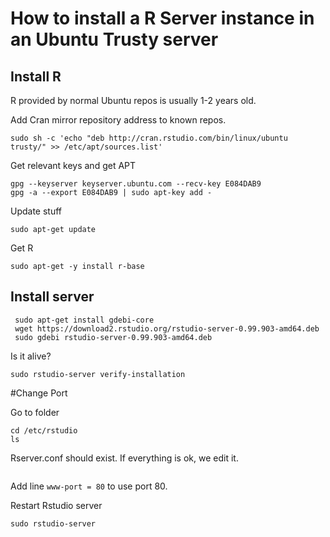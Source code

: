 # How to install a R Server instance in  an Ubuntu Trusty server

## Install R

R provided by normal Ubuntu repos is usually 1-2 years old. 

Add Cran mirror repository address to known repos.

```
sudo sh -c 'echo "deb http://cran.rstudio.com/bin/linux/ubuntu trusty/" >> /etc/apt/sources.list'
```

Get relevant keys and get APT

```
gpg --keyserver keyserver.ubuntu.com --recv-key E084DAB9
gpg -a --export E084DAB9 | sudo apt-key add -
```

Update stuff
```
sudo apt-get update
```

Get R

```
sudo apt-get -y install r-base
```


## Install server

``` 
 sudo apt-get install gdebi-core
 wget https://download2.rstudio.org/rstudio-server-0.99.903-amd64.deb
 sudo gdebi rstudio-server-0.99.903-amd64.deb
 ```
 
 Is it alive?
 ```
 sudo rstudio-server verify-installation
 ```
 
 #Change Port
 
 Go to folder 
 
 ```
 cd /etc/rstudio
 ls
 ```
 
Rserver.conf should exist. If everything is ok, we edit it.

``` nano rserver.conf
```

Add line ``` www-port = 80 ``` to use port 80.

Restart  Rstudio server

``` sudo rstudio-server ```
 
 
